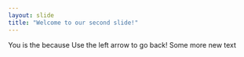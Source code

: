 ```yaml
---
layout: slide
title: "Welcome to our second slide!"
---
```

You is the because
Use the left arrow to go back!
Some more new text
